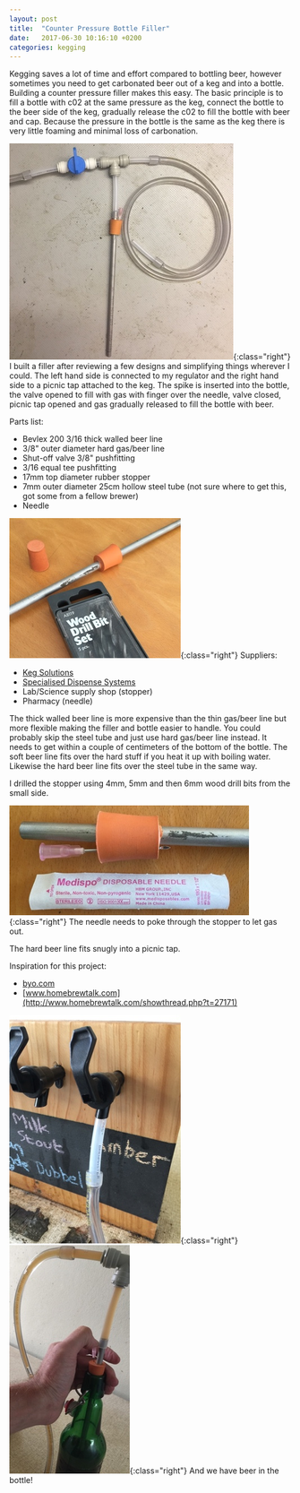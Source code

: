 ```yaml
---
layout: post
title:  "Counter Pressure Bottle Filler"
date:   2017-06-30 10:16:10 +0200
categories: kegging
---
```


Kegging saves a lot of time and effort compared to bottling beer, however sometimes you
need to get carbonated beer out of a keg and into a bottle. Building a counter pressure
filler makes this easy. The basic principle is to fill a bottle with c02 at the same
pressure as the keg, connect the bottle to the beer side of the keg, gradually release 
the c02 to fill the bottle with beer and cap. Because the pressure in the bottle is the 
same as the keg there is very little foaming and minimal loss of carbonation.

![Simple Counter Pressure Filler](/img/bottle_filler/complete_assembly.jpg){:class="right"} I built a filler after 
reviewing a few designs and simplifying things wherever I could. The left hand side is
connected to my regulator and the right hand side to a picnic tap attached to the keg. The spike is inserted into
the bottle, the valve opened to fill with gas with finger over the needle, valve closed, picnic tap opened and gas
gradually released to fill the bottle with beer.

Parts list:
 - Bevlex 200 3/16 thick walled beer line
 - 3/8" outer diameter hard gas/beer line
 - Shut-off valve 3/8" pushfitting
 - 3/16 equal tee pushfitting
 - 17mm top diameter rubber stopper
 - 7mm outer diameter 25cm hollow steel tube (not sure where to get this, got some from a fellow brewer)
 - Needle
 
![Drilling the stopper](/img/bottle_filler/drill_stopper.jpg){:class="right"} Suppliers:
 - [Keg Solutions](http://www.kegsolutions.co.za/products)
 - [Specialised Dispense Systems](https://dispense.co.za/shop/brewmaster-38-od-clear/)
 - Lab/Science supply shop (stopper)
 - Pharmacy (needle)
 
The thick walled beer line is more expensive than the thin gas/beer line but more flexible making the filler and
bottle easier to handle. You could probably skip the steel tube and just use hard gas/beer line instead. It needs to
get within a couple of centimeters of the bottom of the bottle. The soft beer line fits over the hard stuff if you 
heat it up with boiling water. Likewise the hard beer line fits over the steel tube in the same way.

I drilled the stopper using 4mm, 5mm and 
then 6mm wood drill bits from the small side.

![Needle for gas release](/img/bottle_filler/needle.jpg){:class="right"} The needle needs to poke through the stopper
 to let gas out.

The hard beer line fits snugly into a picnic tap.

Inspiration for this project:
 - [byo.com](http://byo.com/hops/item/361-build-a-counter-pressure-bottle-filler-projects)
 - [www.homebrewtalk.com](http://www.homebrewtalk.com/showthread.php?t=27171)

![Picnic tap attachment](/img/bottle_filler/picnic_tap.jpg){:class="right"} 
![Filler in action](/img/bottle_filler/filling.jpg){:class="right"} 
And we have beer in the bottle!
